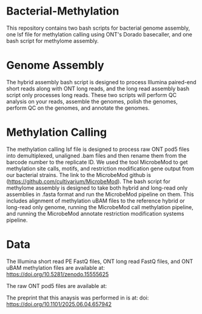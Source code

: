 # Bacterial-Methylation
This repository contains two bash scripts for bacterial genome assembly, one lsf file for methylation calling using ONT's Dorado basecaller, and one bash script for methylome assembly. 

# Genome Assembly
The hybrid assembly bash script is designed to process Illumina paired-end short reads along with ONT long reads, and the long read assembly bash script only processes long reads. These two scripts will perform QC analysis on your reads, assemble the genomes, polish the genomes, perform QC on the genomes, and annotate the genomes. 

# Methylation Calling
The methylation calling lsf file is designed to process raw ONT pod5 files into demultiplexed, unaligned .bam files and then rename them from the barcode number to the replicate ID. We used the tool MicrobeMod to get methylation site calls, motifs, and restriction modification gene output from our bacterial strains. The link to the MicrobeMod github is (https://github.com/cultivarium/MicrobeMod). The bash script for methylome assembly is designed to take both hybrid and long-read only assemblies in .fasta format and run the MicrobeMod pipeline on them. This includes alignment of methylation uBAM files to the reference hybrid or long-read only genome, running the MicrobeMod call methylation pipeline, and running the MicrobeMod annotate restriction modification systems pipeline.

# Data
The Illumina short read PE FastQ files, ONT long read FastQ files, and ONT uBAM methylation files are available at: https://doi.org/10.5281/zenodo.15555625 

The raw ONT pod5 files are available at: 

The preprint that this anaysis was performed in is at: doi: https://doi.org/10.1101/2025.06.04.657942 

